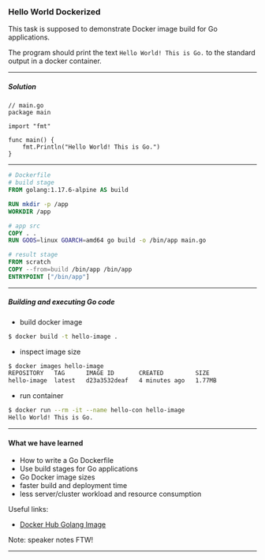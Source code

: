 ### Hello World Dockerized
This task is supposed to demonstrate Docker image build for Go applications.


The program should print the text `Hello World! This is Go.` to the standard output in a docker container.

----

##### Solution

```golang
// main.go
package main

import "fmt"

func main() {
	fmt.Println("Hello World! This is Go.")
}
```

----

```Dockerfile
# Dockerfile
# build stage
FROM golang:1.17.6-alpine AS build

RUN mkdir -p /app
WORKDIR /app

# app src
COPY . .
RUN GOOS=linux GOARCH=amd64 go build -o /bin/app main.go

# result stage
FROM scratch
COPY --from=build /bin/app /bin/app
ENTRYPOINT ["/bin/app"]
```

----
##### Building and executing Go code
* build docker image

```bash
$ docker build -t hello-image .
```
* inspect image size

```bash
$ docker images hello-image                                
REPOSITORY   TAG      IMAGE ID       CREATED         SIZE
hello-image  latest   d23a3532deaf   4 minutes ago   1.77MB
```
* run container

```bash
$ docker run --rm -it --name hello-con hello-image
Hello World! This is Go.
```
----
#### What we have learned
* How to write a Go Dockerfile
* Use build stages for Go applications
* Go Docker image sizes
* faster build and deployment time
* less server/cluster workload and resource consumption


Useful links:
- [Docker Hub Golang Image](https://hub.docker.com/_/golang)

Note: speaker notes FTW!

---